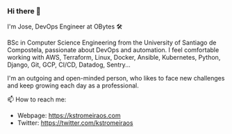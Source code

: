 ### Hi there 👋

I'm Jose, DevOps Engineer at OBytes 🛠

BSc in Computer Science Engineering from the University of Santiago de Compostela, passionate about DevOps and automation. I feel comfortable working with AWS, Terraform, Linux, Docker, Ansible, Kubernetes, Python, Django, Git, GCP, CI/CD, Datadog, Sentry...

I'm an outgoing and open-minded person, who likes to face new challenges and keep growing each day as a professional.

📫 How to reach me:

- Webpage: https://kstromeiraos.com
- Twitter: https://twitter.com/kstromeiraos
